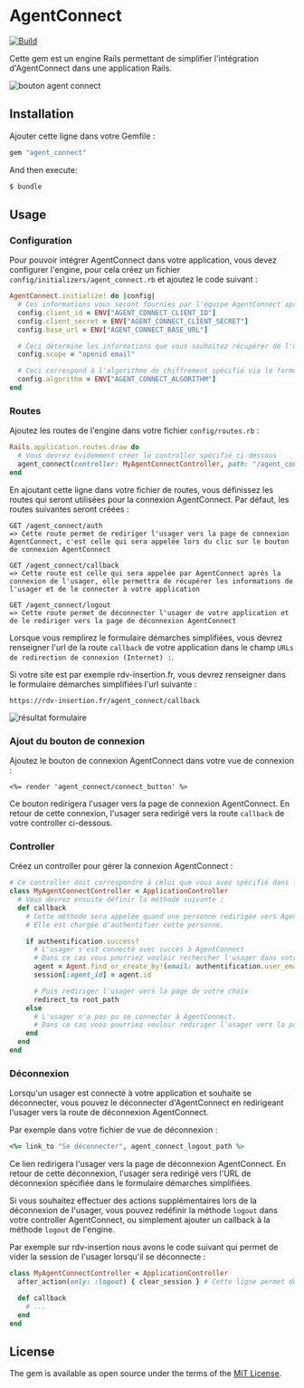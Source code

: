 # AgentConnect

[![Build](https://github.com/gip-inclusion/agent_connect_engine/actions/workflows/main.yml/badge.svg)](https://github.com/gip-inclusion/agent_connect_engine/actions)

Cette gem est un engine Rails permettant de simplifier l'intégration d'AgentConnect dans une application Rails.

![bouton agent connect](https://github.com/gip-inclusion/agent_connect_engine/blob/feat/improved-api/docs/bouton-connexion.png?raw=true)

## Installation
Ajouter cette ligne dans votre Gemfile :

```ruby
gem "agent_connect"
```

And then execute:
```bash
$ bundle
```

## Usage

### Configuration
Pour pouvoir intégrer AgentConnect dans votre application, vous devez configurer l'engine, pour cela créez un fichier `config/initializers/agent_connect.rb` et ajoutez le code suivant :
```ruby
AgentConnect.initialize! do |config|
  # Ces informations vous seront fournies par l'équipe AgentConnect après avoir rempli le formulaire démarches simplifiées
  config.client_id = ENV["AGENT_CONNECT_CLIENT_ID"]
  config.client_secret = ENV["AGENT_CONNECT_CLIENT_SECRET"]
  config.base_url = ENV["AGENT_CONNECT_BASE_URL"]

  # Ceci détermine les informations que vous souhaitez récupérer de l'usager, vous devez au préalable avec coché ces informations dans le formulaire démarches simplifiées
  config.scope = "openid email"

  # Ceci correspond à l'algorithme de chiffrement spécifié via le formulaire démarches simplifiées
  config.algorithm = ENV["AGENT_CONNECT_ALGORITHM"]
end
```

### Routes
Ajoutez les routes de l'engine dans votre fichier `config/routes.rb` :
```ruby
Rails.application.routes.draw do
  # Vous devrez évidemment créer le controller spécifié ci-dessous
  agent_connect(controller: MyAgentConnectController, path: "/agent_connect")
end
```

En ajoutant cette ligne dans votre fichier de routes, vous définissez les routes qui seront utilisées pour la connexion AgentConnect. Par défaut, les routes suivantes seront créées :
```
GET /agent_connect/auth 
=> Cette route permet de rediriger l'usager vers la page de connexion AgentConnect, c'est celle qui sera appelée lors du clic sur le bouton de connexion AgentConnect

GET /agent_connect/callback
=> Cette route est celle qui sera appelée par AgentConnect après la connexion de l'usager, elle permettra de récupérer les informations de l'usager et de le connecter à votre application

GET /agent_connect/logout
=> Cette route permet de déconnecter l'usager de votre application et de le rediriger vers la page de déconnexion AgentConnect
```

Lorsque vous remplirez le formulaire démarches simplifiées, vous devrez renseigner l'url de la route `callback` de votre application dans le champ `URLs de redirection de connexion (Internet) :`.

Si votre site est par exemple rdv-insertion.fr, vous devrez renseigner dans le formulaire démarches simplifiées l'url suivante :
```
https://rdv-insertion.fr/agent_connect/callback
```

![résultat formulaire](https://github.com/gip-inclusion/agent_connect_engine/blob/feat/improved-api/docs/configuration-demarche-simplifiees.png?raw=true)



### Ajout du bouton de connexion
Ajoutez le bouton de connexion AgentConnect dans votre vue de connexion :
```erb
<%= render 'agent_connect/connect_button' %>
```
Ce bouton redirigera l'usager vers la page de connexion AgentConnect. En retour de cette connexion, l'usager sera redirigé vers la route `callback` de votre controller ci-dessous.

### Controller
Créez un controller pour gérer la connexion AgentConnect :
```ruby
# Ce controller doit correspondre à celui que vous avez spécifié dans le fichier de routes
class MyAgentConnectController < ApplicationController
  # Vous devrez ensuite définir la méthode suivante :
  def callback
    # Cette méthode sera appelée quand une personne redirigée vers AgentConnect aura rempli le formulaire de connexion sur le site d'AgentConnect.
    # Elle est chargée d'authentifier cette personne.

    if authentification.success?
      # L'usager s'est connecté avec succès à AgentConnect
      # Dans ce cas vous pourriez vouloir rechercher l'usager dans votre base de données et le connecter en faisant par exemple :
      agent = Agent.find_or_create_by!(email: authentification.user_email)
      session[:agent_id] = agent.id

      # Puis rediriger l'usager vers la page de votre choix
      redirect_to root_path
    else
      # L'usager n'a pas pu se connecter à AgentConnect.
      # Dans ce cas vous pourriez vouloir rediriger l'usager vers la page de connexion avec un message d'erreur.
    end
  end
end
```

### Déconnexion
Lorsqu'un usager est connecté à votre application et souhaite se déconnecter, vous pouvez le déconnecter d'AgentConnect en redirigeant l'usager vers la route de déconnexion AgentConnect. 

Par exemple dans votre fichier de vue de déconnexion :
```ruby
<%= link_to "Se déconnecter", agent_connect_logout_path %>
```

Ce lien redirigera l'usager vers la page de déconnexion AgentConnect. En retour de cette déconnexion, l'usager sera redirigé vers l'URL de déconnexion spécifiée dans le formulaire démarches simplifiées.

Si vous souhaitez effectuer des actions supplémentaires lors de la déconnexion de l'usager, vous pouvez redéfinir la méthode `logout` dans votre controller AgentConnect, ou simplement ajouter un callback à la méthode `logout` de l'engine.

Par exemple sur rdv-insertion nous avons le code suivant qui permet de vider la session de l'usager lorsqu'il se déconnecte :
```ruby
class MyAgentConnectController < ApplicationController
  after_action(only: :logout) { clear_session } # Cette ligne permet de vider la session de l'usager après qu'il se soit déconnecté

  def callback
    # ...
  end
end
```


## License
The gem is available as open source under the terms of the [MIT License](https://opensource.org/licenses/MIT).
